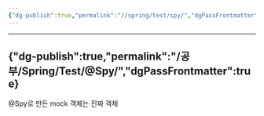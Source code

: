 ```yaml
---
{"dg-publish":true,"permalink":"//spring/test/spy/","dgPassFrontmatter":true}
---
```



---
{"dg-publish":true,"permalink":"/공부/Spring/Test/@Spy/","dgPassFrontmatter":true}
---

@Spy로 만든 mock 객체는 진짜 객체